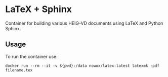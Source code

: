 # LaTeX + Sphinx

Container for building various HEIG-VD documents using LaTeX and Python Sphinx.

## Usage

To run the container use:

```
docker run --rm --it -v ${pwd}:/data nowox/latex:latest latexmk -pdf filename.tex
```
